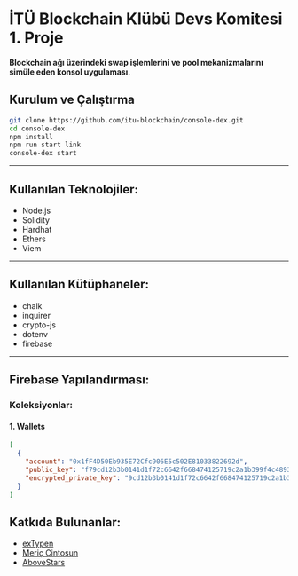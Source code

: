 # İTÜ Blockchain Klübü Devs Komitesi 1. Proje

**Blockchain ağı üzerindeki swap işlemlerini ve pool mekanizmalarını simüle eden konsol uygulaması.**

## Kurulum ve Çalıştırma

```bash
git clone https://github.com/itu-blockchain/console-dex.git
cd console-dex
npm install
npm run start link
console-dex start
```

---

## Kullanılan Teknolojiler:

- Node.js
- Solidity
- Hardhat
- Ethers
- Viem

---

## Kullanılan Kütüphaneler:

- chalk
- inquirer
- crypto-js
- dotenv
- firebase

---

## Firebase Yapılandırması:

### Koleksiyonlar:

#### 1. Wallets

```json
[
  {
    "account": "0x1fF4D50Eb935E72Cfc906E5c502E81033822692d",
    "public_key": "f79cd12b3b0141d1f72c6642f668474125719c2a1b399f4c48932ebfaa2e1384",
    "encrypted_private_key": "9cd12b3b0141d1f72c6642f668474125719c2a1b399f4c48932ebfaa2e1384saf"
  }
]
```

## Katkıda Bulunanlar:

- [exTypen](https://github.com/exTypen)
- [Meriç Cintosun](https://github.com/mericcintosun)
- [AboveStars](https://github.com/aboveStars)
